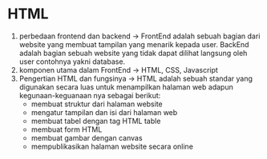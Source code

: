 # HTML

1. perbedaan frontend dan backend -> FrontEnd adalah sebuah bagian dari website yang membuat tampilan yang menarik kepada user.
BackEnd adalah bagian sebuah website yang tidak dapat dilihat langsung oleh user contohnya yakni database.
2. komponen utama dalam FrontEnd -> HTML, CSS, Javascript
3. Pengertian HTML dan fungsinya -> HTML adalah sebuah standar yang digunakan secara luas untuk menampilkan halaman web adapun kegunaan-keguanaan nya sebagai berikut:
    - membuat struktur dari halaman website
    - mengatur tampilan dan isi dari halaman web
    - membuat tabel dengan tag HTML table
    - membuat form HTML
    - membuat gambar dengan canvas
    - mempublikasikan halaman website secara online